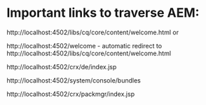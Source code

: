 Important links to traverse AEM:
================================

http://localhost:4502/libs/cq/core/content/welcome.html  or 

http://localhost:4502/welcome -  automatic redirect to  http://localhost:4502/libs/cq/core/content/welcome.html

http://localhost:4502/crx/de/index.jsp

http://localhost:4502/system/console/bundles

http://localhost:4502/crx/packmgr/index.jsp
